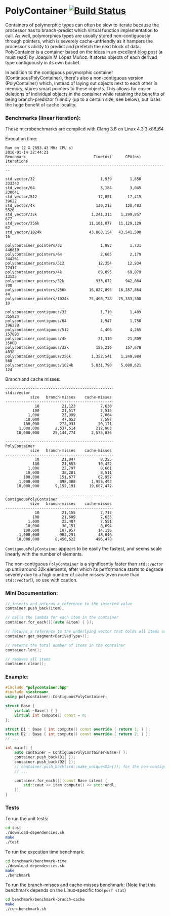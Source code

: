 # PolyContainer [![Build Status](https://travis-ci.org/ztdwu/polycontainer.svg?branch=master)](https://travis-ci.org/ztdwu/polycontainer)
Containers of polymorphic types can often be slow to iterate because the processor has to branch-predict which virtual function implementation to call. As well, polymorphics types are usually stored non-contiguously through pointers, which is severely cache-unfriendly as it hampers the processor's ability to predict and prefetch the next block of data. PolyContainer is a container based on the ideas in an excellent [blog post](http://bannalia.blogspot.ca/2014/05/fast-polymorphic-collections.html) (a must read) by Joaquín M López Muñoz. It stores objects of each derived type contiguously in its own bucket.

In addition to the contiguous polymorphic container (ContinuousPolyContainer), there's also a non-contiguous version (PolyContainer) which, instead of laying out objects next to each other in memory, stores smart pointers to these objects. This allows for easier deletions of individual objects in the container while retaining the benefits of being branch-predictor friendly (up to a certain size, see below), but loses the huge benefit of cache locality.

### Benchmarks (linear iteration):
These microbenchmarks are compiled with Clang 3.6 on Linux 4.3.3 x86_64

Execution time:
```
Run on (2 X 2893.43 MHz CPU s)
2016-01-14 22:44:21
Benchmark                              Time(ns)      CPU(ns)   Iterations
------------------------------------------------------------------------

std_vector/32                             1,939        1,850      333343
std_vector/64                             3,184        3,045      238641
std_vector/512                           17,051       17,415       39622
std_vector/4k                           130,212      128,483        5526
std_vector/32k                        1,241,313    1,299,857         677
std_vector/256k                      11,101,877   11,129,129          62
std_vector/1024k                     43,868,154   43,541,500          16

polycontainer_pointers/32                 1,883        1,731      446810
polycontainer_pointers/64                 2,665        2,179      344261
polycontainer_pointers/512               12,354       12,934       72417
polycontainer_pointers/4k                69,895       69,079       13125
polycontainer_pointers/32k              933,672      942,864         700
polycontainer_pointers/256k          16,027,895   16,287,864          44
polycontainer_pointers/1024k         75,466,728   75,333,300          10

polycontainer_contiguous/32               1,710        1,489      355924
polycontainer_contiguous/64               1,947        1,750      396228
polycontainer_contiguous/512              4,406        4,265      157893
polycontainer_contiguous/4k              21,310       21,809       35000
polycontainer_contiguous/32k            155,236      157,670        4038
polycontainer_contiguous/256k         1,352,541    1,249,984         568
polycontainer_contiguous/1024k        5,031,790    5,080,621         124
```

Branch and cache misses:
```
------------------------------------------------
std::vector
           size   branch-misses    cache-misses
------------------------------------------------
             10          21,123           7,630
            100          21,517           7,515
          1,000          23,909           7,664
         10,000          47,053           7,597
        100,000         273,931          20,171
      1,000,000       2,537,514         212,903
     10,000,000      25,144,774       2,575,036

------------------------------------------------
PolyContainer
           size   branch-misses    cache-misses
------------------------------------------------
             10          21,047           8,255
            100          21,653          10,432
          1,000          22,797           8,601
         10,000          38,201           8,511
        100,000         151,677          62,957
      1,000,000         898,388       1,955,493
     10,000,000       9,152,191      19,607,472

------------------------------------------------
ContiguousPolyContainer
           size   branch-misses    cache-misses
------------------------------------------------
             10          21,155           7,717
            100          21,609           7,635
          1,000          22,487           7,551
         10,000          30,151           8,694
        100,000         107,957          14,156
      1,000,000         903,291          48,046
     10,000,000       8,450,622         496,478

```

`ContiguousPolyContainer` appears to be easily the fastest, and seems scale linearly with the number of elements.

The non-contiguous `PolyContainer` is a significantly faster than `std::vector` up until around 32k elements, after which its performance starts to degrade severely due to a high number of cache misses (even more than `std::vector`!), so use with caution.


### Mini Documentation:
```c++
// inserts and returns a reference to the inserted value
container.push_back(item);

// calls the lambda for each item in the container
container.for_each([](auto &item) { });

// returns a reference to the underlying vector that holds all items of DerivedType
container.get_segment<DerivedType>();

// returns the total number of items in the container
container.len();

// removes all items
container.clear();
```

### Example:
```c++
#include "polycontainer.hpp"
#include <iostream>
using polycontainer::ContiguousPolyContainer;

struct Base {
    virtual ~Base() { }
    virtual int compute() const = 0;
};

struct D1 : Base { int compute() const override { return 1; } };
struct D2 : Base { int compute() const override { return 2; } };
// ...

int main() {
    auto container = ContiguousPolyContainer<Base>{ };
    container.push_back(D1{ });
    container.push_back(D2{ });
    // container.push_back(std::make_unique<D2>()); for the non-contiguous PolyContainer
    // ...

    container.for_each([](const Base &item) {
        std::cout << item.compute() << std::endl;
    });
}
```

### Tests
To run the unit tests:
```bash
cd test
./download-dependencies.sh
make
./test
```

To run the execution time benchmark:
```bash
cd benchmark/benchmark-time
./download-dependencies.sh
make
./benchmark
```

To run the branch-misses and cache-misses benchmark: (Note that this benchmark depends on the Linux-specific tool `perf stat`)
```bash
cd benchmark/benchmark-branch-cache
make
./run-benchmark.sh
```
